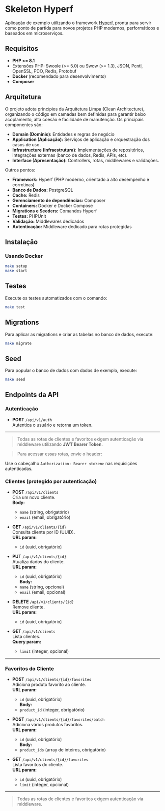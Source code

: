 # Skeleton Hyperf

Aplicação de exemplo utilizando o framework [Hyperf](https://hyperf.io/), pronta para servir como ponto de partida para novos projetos PHP modernos, performáticos e baseados em microserviços.

## Requisitos

- **PHP >= 8.1**
- Extensões PHP: Swoole (>= 5.0) ou Swow (>= 1.3), JSON, Pcntl, OpenSSL, PDO, Redis, Protobuf
- **Docker** (recomendado para desenvolvimento)
- **Composer**

## Arquitetura

O projeto adota princípios da Arquitetura Limpa (Clean Architecture), organizando o código em camadas bem definidas para garantir baixo acoplamento, alta coesão e facilidade de manutenção. Os principais componentes são:

- **Domain (Domínio):** Entidades e regras de negócio
- **Application (Aplicação):** Serviços de aplicação e orquestração dos casos de uso.
- **Infrastructure (Infraestrutura):** Implementações de repositórios, integrações externas (banco de dados, Redis, APIs, etc).
- **Interface (Apresentação):** Controllers, rotas, middlewares e validações.

Outros pontos:

- **Framework:** Hyperf (PHP moderno, orientado a alto desempenho e corrotinas)
- **Banco de Dados:** PostgreSQL
- **Cache:** Redis
- **Gerenciamento de dependências:** Composer
- **Containers:** Docker e Docker Compose
- **Migrations e Seeders:** Comandos Hyperf
- **Testes:** PHPUnit
- **Validação:** Middlewares dedicados
- **Autenticação:** Middleware dedicado para rotas protegidas

## Instalação

### Usando Docker

```bash
make setup
make start
```
## Testes

Execute os testes automatizados com o comando:

```bash
make test
```
## Migrations

Para aplicar as migrations e criar as tabelas no banco de dados, execute:

```bash
make migrate
```

## Seed

Para popular o banco de dados com dados de exemplo, execute:

```bash
make seed
```

## Endpoints da API

### Autenticação

- **POST** `/api/v1/auth`  
  Autentica o usuário e retorna um token.

---
> Todas as rotas de clientes e favoritos exigem autenticação via middleware utilizando **JWT Bearer Token**.

> Para acessar essas rotas, envie o header:
>
Use o cabeçalho `Authorization: Bearer <token>` nas requisições autenticadas.

### Clientes (protegido por autenticação)

- **POST** `/api/v1/clients`  
  Cria um novo cliente.  
  **Body:**  
  - `name` (string, obrigatório)  
  - `email` (email, obrigatório)

- **GET** `/api/v1/clients/{id}`  
  Consulta cliente por ID (UUID).  
  **URL param:**  
  - `id` (uuid, obrigatório)

- **PUT** `/api/v1/clients/{id}`  
  Atualiza dados do cliente.  
  **URL param:**  
  - `id` (uuid, obrigatório)  
  **Body:**  
  - `name` (string, opcional)  
  - `email` (email, opcional)

- **DELETE** `/api/v1/clients/{id}`  
  Remove cliente.  
  **URL param:**  
  - `id` (uuid, obrigatório)

- **GET** `/api/v1/clients`  
  Lista clientes.  
  **Query param:**  
  - `limit` (integer, opcional)

---

### Favoritos do Cliente

- **POST** `/api/v1/clients/{id}/favorites`  
  Adiciona produto favorito ao cliente.  
  **URL param:**  
  - `id` (uuid, obrigatório)  
  **Body:**  
  - `product_id` (integer, obrigatório)

- **POST** `/api/v1/clients/{id}/favorites/batch`  
  Adiciona vários produtos favoritos.  
  **URL param:**  
  - `id` (uuid, obrigatório)  
  **Body:**  
  - `product_ids` (array de inteiros, obrigatório)

- **GET** `/api/v1/clients/{id}/favorites`  
  Lista favoritos do cliente.  
  **URL param:**  
  - `id` (uuid, obrigatório)  
  - `limit` (integer, opcional)

---

> Todas as rotas de clientes e favoritos exigem autenticação via middleware.
